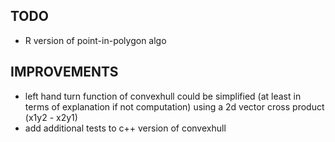 ## TODO
  - R version of point-in-polygon algo

## IMPROVEMENTS
  - left hand turn function of convexhull could be simplified 
    (at least in terms of explanation if not computation) using 
    a 2d vector cross product (x1y2 - x2y1)
  - add additional tests to c++ version of convexhull

